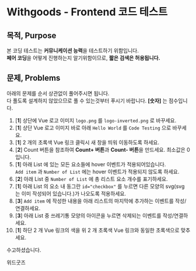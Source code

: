 # Withgoods - Frontend 코드 테스트

## 목적, Purpose
본 코딩 테스트는 **커뮤니케이션 능력**을 테스트하기 위함입니다.<br/>
**페어 코딩**을 어떻게 진행하는지 알기위함이므로, **짧은 검색은 허용됩니다.**

## 문제, Problems
아래의 문제를 순서 상관없이 풀어주시면 됩니다.<br/>
다 풀도록 설계하지 않았으므로 풀 수 있는것부터 푸시기 바랍니다. **[숫자]** 는 점수입니다.

1. [**1**] 상단에 Vue 로고 이미지 `logo.png` 를 `logo-inverted.png` 로 바꾸세요.
2. [**1**] 상단 Vue 로고 이미지 바로 아래 `Hello World` 를 `Code Testing` 으로 바꾸세요.
3. [**1**] 2 개의 초록색 Vue 링크 클릭시 새 창을 띄워 이동하도록 하세요.
4. [**2**] Count 버튼을 참조하여 **Count+ 버튼**과 **Count- 버튼**을 만드세요. 최소값은 0 입니다.
5. [**1**] 아래 List 에 있는 모든 요소들에 hover 이벤트가 적용되어있습니다.<br/>`Add item` 과 `Number of List` 에는 hover 이벤트가 적용되지 않도록 하세요.
6. [**2**] 아래 List 중 `Number of List` 에 총 리스트 요소 개수를 표기하세요.
7. [**1**] 아래 List 의 요소 내 동그란 `id="checkbox"` 를 누르면 다른 모양의 svg(svg 는 이미 작성되어 있습니다.)가 나오도록 적용하세요.
8. [**3**] `Add item` 에 작성한 내용을 아래 리스트의 마지막에 추가하는 이벤트를 작성/연결하세요.
9. [**3**] 아래 List 중 쓰레기통 모양의 아이콘을 누르면 삭제되는 이벤트를 작성/연결하세요.
10. [**1**] 하단 2 개 Vue 링크의 색을 위 2 개 초록색 Vue 링크와 동일한 초록색으로 맞추세요.

수고하셨습니다.

위드굿즈
